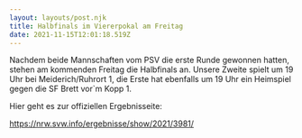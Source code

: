 ```yaml
---
layout: layouts/post.njk
title: Halbfinals im Viererpokal am Freitag
date: 2021-11-15T12:01:18.519Z
---
```

Nachdem beide Mannschaften vom PSV die erste Runde gewonnen hatten, stehen am kommenden Freitag die Halbfinals an. Unsere Zweite spielt um 19 Uhr bei Meiderich/Ruhrort 1, die Erste hat ebenfalls um 19 Uhr ein Heimspiel gegen die SF Brett vor`m Kopp 1.

Hier geht es zur offiziellen Ergebnisseite:

https://nrw.svw.info/ergebnisse/show/2021/3981/